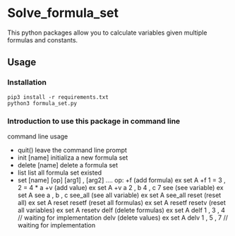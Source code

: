 # Solve_formula_set
  This python packages allow you to calculate variables given multiple formulas and constants.
## Usage
### Installation
  ```console
  pip3 install -r requirements.txt
  python3 formula_set.py
  ```
### Introduction to use this package in command line
command line usage
   -   quit()         leave the command line prompt
   -   init [name]    initializa a new formula set
   -   delete [name]   delete a formula set
   -   list           list all formula set existed
   -   set [name] [op] [arg1] , [arg2] ....
            op:  +f  (add formula)   ex  set A +f 1 = 3 , 2 = 4 * a
                 +v  (add value)     ex  set A +v a 2 , b 4 , c 7
                 see (see variable)  ex set A see a , b , c
                 see_all (see all variable)  ex set A see_all
                 reset (reset all)   ex set A reset
                 resetf (reset all formulas)  ex set A resetf
                 resetv (reset all variables)  ex set A resetv
                 delf (delete formulas)  ex set A delf  1 , 3 , 4   // waiting for implementation
                 delv (delete values) ex  set A delv 1 , 5 , 7    // waiting for implementation
